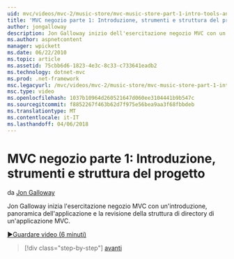 ```yaml
---
uid: mvc/videos/mvc-2/music-store/mvc-music-store-part-1-intro-tools-and-project-structure
title: 'MVC negozio parte 1: Introduzione, strumenti e struttura del progetto | Documenti Microsoft'
author: jongalloway
description: Jon Galloway inizio dell'esercitazione negozio MVC con un'introduzione, panoramica dell'applicazione e la revisione della struttura di directory di un applicati MVC...
ms.author: aspnetcontent
manager: wpickett
ms.date: 06/22/2010
ms.topic: article
ms.assetid: 75cbb6d6-1823-4e3c-8c33-c733641eadb2
ms.technology: dotnet-mvc
ms.prod: .net-framework
msc.legacyurl: /mvc/videos/mvc-2/music-store/mvc-music-store-part-1-intro-tools-and-project-structure
msc.type: video
ms.openlocfilehash: 1037b10964d260521647d060ee3104441b9b547c
ms.sourcegitcommit: f8852267f463b62d7f975e56bea9aa3f68fbbdeb
ms.translationtype: MT
ms.contentlocale: it-IT
ms.lasthandoff: 04/06/2018
---
```

<a name="mvc-music-store-part-1-intro-tools-and-project-structure"></a>MVC negozio parte 1: Introduzione, strumenti e struttura del progetto
====================
da [Jon Galloway](https://github.com/jongalloway)

Jon Galloway inizia l'esercitazione negozio MVC con un'introduzione, panoramica dell'applicazione e la revisione della struttura di directory di un'applicazione MVC.

[&#9654;Guardare video (6 minuti)](https://channel9.msdn.com/Blogs/ASP-NET-Site-Videos/mvc-music-store-part-1-intro-tools-and-project-structure)

> [!div class="step-by-step"]
> [avanti](mvc-music-store-part-2-controllers.md)
